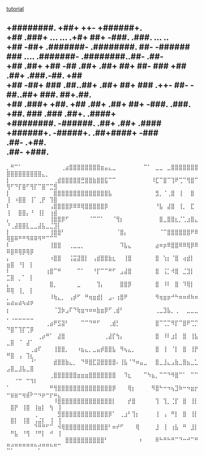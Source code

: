 [tutorial](https://www.youtube.com/watch?v=dQw4w9WgXcQ)

                                                                                                
 +########.                        +##+  ++-         +######+.                                  
 +##   .###+     ...         ...   .+#+  ##+       -###.  .###.    ...         ..               
 +##     -##+ .#######- .########. ##- -######     ###     .... .#######- .########..##-  .##-  
 +##     .##+ +##   -## .##+  .##+       ##+       ##-          ###   +## .##+  .###.-##. +##   
 +##     -##+ ###   .##..##+  .##+       ##+       ###     .++- ##-   -##..##+   ###. ##+.##.   
 +##   .###+  +##.  +## .##+  .##+       ##+       -###.  .###. +##.  ### .###  .##+. .####+    
 +########.    -######. .##+  .##+       .####       +######+.   -#####+. .##+####+    -###     
                                                                          .##-        .+##.     
                                                                          .##-       +###.      
------------------------------------------------------------------------------------------------------
⡀⠛⠉⠁⠀⠀⠀⠀⠀⠀⠀⠀⠀⠀⢀⣴⣿⣿⣿⣿⣿⣿⣿⣿⣶⣤⣄⣀⠀⠀⠀⠀⠀⠀⠀⠉⠁⠀⣀⣀⠀⣀⣿⣿⣿⣿⣿⣿⣿⣿⣿⣿⣿⣿⣿⣿⣿⣿⣄⡀⠀⠀⠀
⡇⠀⠀⠀⠀⠀⠀⠀⠀⠀⠀⠀⢀⣾⣿⣿⣿⣿⣿⣛⣿⣿⣷⣿⣿⣯⠉⠉⠀⠀⠀⠀⠀⠀⠀⠀⠀⠸⣏⠉⣿⠉⢹⠟⢉⠉⢻⣿⠉⢻⠋⠙⡏⣿⠋⢻⡏⠉⣿⠉⣉⣻⠀
⡇⠀⠀⠀⠀⠀⠀⠀⠀⠀⠀⠀⣿⣿⣿⣿⣿⣿⣿⣿⣿⣿⣿⣿⣿⣿⣧⠀⠀⠀⠀⠀⠀⠀⠀⠀⠀⠀⣻⡀⠈⢀⣿⠀⢸⠀⠀⣿⠀⢸⠀⠰⣿⣿⠀⢸⠁⢀⡟⠀⢹⣿⠀
⠇⠀⠀⠀⠀⠀⠀⠀⠀⠀⠀⢠⣿⣿⣿⣿⡿⠿⠿⢿⣿⣿⣿⣿⣿⡿⠀⠀⠀⠀⠀⠀⠀⠀⠀⠀⠀⠀⠘⣧⠀⣼⣿⠀⢸⡀⠀⣏⠀⢸⠀⠀⣿⣿⡄⠘⠀⢸⡇⠀⢰⣾⠀
⡄⠀⠀⠀⠀⠀⠀⠀⠀⠀⠀⢸⣿⣿⡿⠋⠀⠀⠀⠀⠀⠈⠉⠉⠁⠀⠀⠈⢻⡆⠀⠀⠀⠀⠀⠀⠀⠀⠀⣿⣀⣿⣿⣆⡈⢁⣰⣿⣄⠘⢀⣼⣿⣿⣇⣀⣀⣼⣧⣀⣈⣹⡇
⡇⠀⠀⠀⠀⠀⠀⠀⠀⠀⠀⢸⣿⣿⠃⠀⠀⠀⠀⠀⠀⠀⠀⠀⠀⠀⠀⠀⠈⣿⡄⠀⠀⠀⠀⠀⠀⠀⠀⠈⠉⣿⣿⣿⣿⣿⣿⠟⠿⢿⣿⠿⠛⠛⠻⠿⠿⠻⠛⠉⠉⠉⠀
⠇⠀⠀⠀⠀⠀⠀⠀⠀⠀⠀⢸⣿⣿⠀⠀⢀⣀⣀⡀⠀⠀⠀⠀⠀⠀⠀⠀⠀⠹⣧⣄⠀⠀⠀⠀⠀⠀⣴⠶⡶⠿⣿⣿⠿⠿⢿⡿⠿⠿⣿⠿⢿⡿⢿⡿⠀⠀⠀⠀⠀⠀⠀
⡄⠀⠀⠀⠀⠀⠀⠀⠀⠀⠀⠰⣿⣿⠀⠀⢨⣭⣽⣿⡇⠀⢠⣾⣿⣿⣷⣆⠀⠀⢸⣿⠀⠀⠀⠀⠀⠀⣿⠀⢱⡆⠈⣿⠀⢴⣾⡇⠀⣶⣿⠀⠘⡇⠀⡇⠀⠀⠀⠀⠀⠀⠀
⠇⠀⠀⠀⠀⠀⠀⠀⠀⠀⢰⣿⠉⠛⠀⠀⠀⠀⠉⠁⠀⠀⠘⡏⠉⠉⠛⠋⠀⣠⣼⣿⠀⠀⠀⠀⠀⠀⣿⠀⢨⡁⠺⣿⠀⣈⣹⡇⠀⣉⣿⠀⡀⠁⠀⡇⠀⠀⠀⠀⠀⠀⠀
⡄⠀⠀⠀⠀⠀⠀⠀⠀⠀⠀⣿⡀⠀⠀⠀⠀⠀⣀⠀⠀⠀⠀⢹⡄⠀⠀⠀⠀⣿⣿⡿⠀⠀⠀⠀⠀⠀⣿⠀⠸⠇⠀⣿⠀⠹⢿⡇⠀⠿⢿⠀⢸⡀⠀⡇⠀⠀⠀⠀⠀⠀⠀
⡀⠀⠀⠀⠀⠀⠀⠀⠀⠀⠀⠸⢷⣄⡀⠀⢠⡾⠋⠀⠛⢶⣶⣾⡇⠀⣠⠄⢰⣿⠟⠀⠀⠀⠀⠀⠀⠀⠻⢶⣶⡶⠚⠓⠶⠶⠾⠷⠶⠶⠾⠶⠾⠳⠾⠟⠀⠀⠀⠀⠀⠀⠀
⡆⠀⠀⠀⠀⠀⠀⠀⠀⠀⠀⠀⠈⣹⡷⣠⠏⠙⢷⣶⠲⠶⠶⣷⣶⡿⠋⢀⣾⠃⠀⠀⠀⠀⠀⠀⠀⠀⢀⣀⣹⣧⡀⢀⠀⠀⣀⣀⣀⡀⢀⣀⣀⣀⣀⣀⠀⠀⠀⠀⠀⠀⠀
⠀⠀⠀⠀⠀⠀⠀⠀⠀⠀⢀⣴⠟⣫⣽⠃⠀⠀⠀⠉⠉⠙⠛⠋⠀⠀⢀⣾⡃⠀⠀⠀⠀⠀⠀⠀⠀⠀⣿⠉⢉⡉⠻⡏⠉⣿⠟⢉⡉⠙⣿⠉⢹⡏⢉⡿⠀⠀⠀⠀⠀⠀⠀
⠀⠀⠀⠀⠀⠀⠀⠀⢀⡴⠛⠁⠀⣼⣿⠀⠀⠀⠀⠀⠀⠀⠀⠀⠀⢀⣼⡏⢳⡄⠀⠀⠀⠀⠀⠀⠀⠀⣿⠀⠸⠇⣰⡇⠀⣿⠀⢸⣧⣀⣿⠀⠈⠀⣼⠁⠀⠀⠀⠀⠀⠀⠀
⠀⠀⠀⠀⠀⠀⢀⣴⠏⠀⠀⠀⢸⣿⣿⡀⠀⠀⠰⣦⣄⡀⣀⣤⡾⣿⣿⣧⠀⠻⢦⣄⡀⠀⠀⠀⠀⠀⣿⠀⢸⠀⠈⡇⠀⣿⠀⢸⡟⠛⣿⠀⢠⠀⢹⣆⠀⠀⠀⠀⠀⠀⠀
⠀⠀⠀⠀⠀⠀⠘⠁⠀⠀⠀⠀⣾⣿⣿⣷⣄⡀⠀⠙⠿⣿⣏⣽⣿⣿⣿⣿⠄⢸⣧⠈⠙⠶⣤⣀⠀⠀⣿⣀⣸⣄⣠⣷⣀⣿⣦⣀⣁⣠⣿⣀⣸⣧⣀⣿⠀⠀⠀⠀⠀⠀⠀
⠀⠀⠀⠀⠀⠀⠀⠀⠀⠀⠀⢀⣿⣿⣿⣿⣿⣿⣶⣶⣶⣿⣿⣿⣿⣿⣿⣿⠀⠀⠹⣆⠀⠀⠀⠉⠳⣦⡀⠉⠉⠙⠻⣿⠉⠁⠀⠉⠉⠀⠀⠈⠉⠀⠉⠹⠇⠀⠀⠀⠀⠀⠀
⠁⠀⠀⠀⠀⠀⠀⠀⠀⠀⠀⠛⢻⣿⣿⣿⣿⣿⣿⣿⣿⣿⣿⣿⣿⣿⣿⡿⠀⠀⠀⢿⡆⠀⠀⠀⠀⠻⣿⠓⠒⠲⢦⣹⠷⠒⠲⣶⡖⠒⣶⣶⠒⢶⣾⠗⠒⠲⡶⠒⡖⠶⣄
⠀⠀⠀⠀⠀⠀⠀⠀⠀⠀⠀⠀⠸⣿⣿⣿⣿⣿⣿⣿⣿⣿⣿⣿⣿⣿⣿⡇⠀⠀⠀⡞⣿⠀⠀⠀⠀⠀⢹⠀⢹⡀⢈⡏⠀⣿⠀⢸⡇⠀⣿⡟⠀⢸⣿⠀⢸⣶⡇⠀⢳⠀⢸
⠀⠀⠀⠀⠀⠀⠀⢀⠀⠀⠀⠀⠀⣻⣿⣿⣿⣿⣿⣿⣿⣿⣿⣿⣿⣿⡿⠁⠀⢀⣰⠃⢹⡆⠀⠀⠀⠀⢸⠀⢠⠀⠛⡇⠀⣿⠀⢸⡇⠀⣿⡇⠀⢸⣿⠀⢠⣬⡇⠀⢸⠀⢸
⠀⠀⠀⠀⠀⠀⠀⠙⠛⠛⠋⠉⠀⠺⢿⣿⣿⣿⣿⣿⣿⣿⣿⣿⣿⣿⠃⠶⠞⠋⠀⠀⠀⢿⠀⠀⠀⠀⣸⠀⢸⠀⢰⣧⠀⠛⠀⣸⡇⠀⠛⣧⠀⠘⢻⠀⠘⠛⡇⠀⠚⠀⢸
⠀⠀⠀⠀⠀⠀⠀⠀⠀⠀⠀⠀⠀⠀⠀⣿⣿⣿⣿⣿⣿⣿⣿⣿⣿⠃⠀⠀⠀⠀⠀⠀⠀⠀⠆⠀⠀⠀⠿⠓⠛⠓⠛⠉⠙⠒⠚⠉⠛⣛⡚⠛⠛⠛⠛⠛⠓⡚⠛⠛⠓⠛⠉

